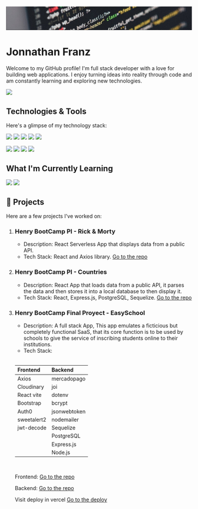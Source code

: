 <div align="center">
  <p>
  <a href="https://www.linkedin.com/in/jonnathan-franz-b3619b2b0/">
    <img src="https://raw.githubusercontent.com/jFranzBel/jFranzBel/main/backgroundt.JPG"/>
  </a>
</p>
</div>

# Jonnathan Franz

Welcome to my GitHub profile! I'm full stack developer with a love for building web applications. I enjoy turning ideas into reality through code and am constantly learning and exploring new technologies.
<p>
  <a href="https://www.linkedin.com/in/jonnathan-franz-b3619b2b0/">
    <img src="https://img.shields.io/badge/linkedin-%230077B5.svg?&style=for-the-badge&logo=linkedin&logoColor=white"/>
  </a>
</p>

## Technologies & Tools

Here's a glimpse of my technology stack:

<p>
  <img src="https://img.shields.io/badge/html5%20-%23e34f26.svg?&style=for-the-badge&logo=html5&logoColor=white"/>
  <img src="https://img.shields.io/badge/css3%20-%231572B6.svg?&style=for-the-badge&logo=css3&logoColor=white"/>
  <img src="https://img.shields.io/badge/javascript%20-%23F7DF1E.svg?&style=for-the-badge&logo=javascript&logoColor=white"/>
  <img src="https://img.shields.io/badge/react%20-%2361DAFB.svg?&style=for-the-badge&logo=react&logoColor=white"/>
  <img src="https://img.shields.io/badge/nextjs%20-%23764ABC.svg?&style=for-the-badge&logo=nextjs&logoColor=white"/>
</p>
<p>
  <img src="https://img.shields.io/badge/node.js%20-%23339933.svg?&style=for-the-badge&logo=node.js&logoColor=white"/>
  <img src="https://img.shields.io/badge/express%20-%23339933.svg?&style=for-the-badge&logo=express&logoColor=white"/>
  <img src="https://img.shields.io/badge/postgresql%20-%2358aa50.svg?&style=for-the-badge&logo=postgresql&logoColor=white"/>
  <img src="https://img.shields.io/badge/git%20-%23F05133.svg?&style=for-the-badge&logo=git&logoColor=white"/>
</p>

##  What I'm Currently Learning

<p>
  <img src="https://img.shields.io/static/v1?style=for-the-badge&message=TypeScript&color=3178C6&logo=TypeScript&logoColor=FFFFFF&label="/>
  <img src="https://img.shields.io/badge/mongodb%20-%2358aa50.svg?&style=for-the-badge&logo=mongodb&logoColor=white"/>
</p>

## 🚀 Projects

Here are a few projects I've worked on:

1. ### **Henry BootCamp PI - Rick & Morty**
   - Description: React Serverless App that displays data from a public API.
   - Tech Stack: React and Axios library.
<a href="https://github.com/jFranzBel/PI-Rick-Morty" target="_blank"> Go to the repo</a>

2. ### **Henry BootCamp PI - Countries**
   - Description: React App that loads data from a public API, it parses the data and then stores it into a local database to then display it.
   - Tech Stack: React, Express.js, PostgreSQL, Sequelize.
<a href="https://github.com/jFranzBel/PI-Countries" target="_blank"> Go to the repo</a>

4. ### **Henry BootCamp Final Proyect - EasySchool**
   - Description: A full stack App, This app emulates a ficticious but completely functional SaaS, that its core function is to be used by schools to give the service of inscribing students online to their institutions.
   - Tech Stack:
   <br>
   
   | Frontend | Backend |
   |:-----    |:-----   |
   | Axios       | mercadopago |
   | Cloudinary   | joi |   
   | React vite   | dotenv |
   | Bootstrap  | bcrypt |
   | Auth0   | jsonwebtoken |
   | sweetalert2   | nodemailer |
   | jwt-decode   | Sequelize |
   |   | PostgreSQL |
   |    | Express.js |
   |   | Node.js |
   <br>
   
   Frontend: <a href="https://github.com/jFranzBel/front" target="_blank"> Go to the repo</a>
   
   Backend: <a href="https://github.com/pfDevWorks/back" target="_blank"> Go to the repo</a>
   <br>
   
   Visit deploy in vercel  <a href="https://front-jfranzbel.vercel.app/" target="_blank"> Go to the deploy</a>

